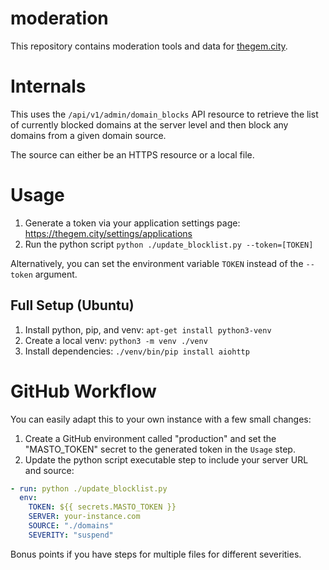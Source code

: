 # moderation

This repository contains moderation tools and data for [thegem.city](https://thegem.city/).

# Internals

This uses the `/api/v1/admin/domain_blocks` API resource to retrieve the list of currently blocked domains at the server level and then block any domains from a given domain source.

The source can either be an HTTPS resource or a local file.

# Usage

1. Generate a token via your application settings page: https://thegem.city/settings/applications
2. Run the python script `python ./update_blocklist.py --token=[TOKEN]`

Alternatively, you can set the environment variable `TOKEN` instead of the `--token` argument.

## Full Setup (Ubuntu)

1. Install python, pip, and venv: `apt-get install python3-venv`
2. Create a local venv: `python3 -m venv ./venv`
3. Install dependencies: `./venv/bin/pip install aiohttp`

# GitHub Workflow

You can easily adapt this to your own instance with a few small changes:

1. Create a GitHub environment called "production" and set the "MASTO_TOKEN" secret to the generated token in the `Usage` step.
2. Update the python script executable step to include your server URL and source:

```yaml
- run: python ./update_blocklist.py
  env:
    TOKEN: ${{ secrets.MASTO_TOKEN }}
    SERVER: your-instance.com
    SOURCE: "./domains"
    SEVERITY: "suspend"
```

Bonus points if you have steps for multiple files for different severities.
